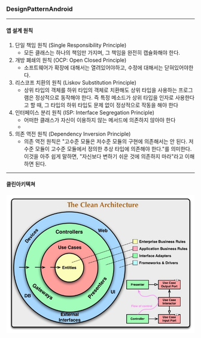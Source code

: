 ### DesignPatternAndroid

<hr>

#### 앱 설계 원칙

1. 단일 책임 원칙 (Single Responsibility Principle)
   * 모든 클래스는 하나의 책임만 가지며, 그 책임을 완전히 캡슐화해야 한다.
2. 개방 폐쇄의 원칙 (OCP:  Open Closed Principle)
   * 소프트웨어가 확장에 대해서는 열려있어야하고, 수정에 대해서는 닫혀있어야한다.
3. 리스코프 치환의 원칙 (Liskov Substitution Principle)
   * 상위 타입의 객체를 하위 타입의 객체로 치환해도 상위 타입을 사용하는 프로그램은 정상적으로 동작해야 한다. 즉 특정 메소드가 상위 타입을 인자로 사용한다고 할 때, 그 타입의 하위 타입도 문제 없이 정상적으로 작동을 해야 한다
4. 인터페이스 분리 원칙 (ISP: Interface Segregation Principle)
   * 어떠한 클래스가 자신이 이용하지 않는 메서드에 의존하지 않아야 한다
   * 
5. 의존 역전 원칙 (Dependency Inversion Principle)
   * 의존 역전 원칙은 "고수준 모듈은 저수준 모듈의 구현에 의존해서는 안 된다. 
     저수준 모듈이 고수준 모듈에서 정의한 추상 타입에 의존해야 한다."를 의미한다. 
     이것을 아주 쉽게 말하면, "자신보다 변하기 쉬운 것에 의존하지 마라"라고 이해하면 된다.

<hr>

#### 클린아키텍쳐

![클린아키텍쳐](readmeImg/the-clean-architecture.png "클린아키텍쳐(http://blog.cleancoder.com/uncle-bob/2012/08/13/the-clean-architecture.htmlo)")







